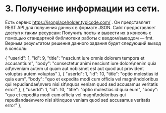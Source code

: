 # 3. Получение информации из сети.
   Есть сервис https://jsonplaceholder.typicode.com/ . Он представляет REST API для получения данных в формате JSON.
   Сайт предоставляет доступ к таким ресурсам:
   Получить посты и вывести их в консоль с помощью стандартной библиотеки работы с вводом/выводом — fmt.
   Верным результатом решения данного задания будет следующий вывод в консоль:

   {
     "userId": 1,
     "id": 9,
     "title": "nesciunt iure omnis dolorem tempora et accusantium",
     "body": "consectetur animi nesciunt iure dolore\nenim quia ad\nveniam autem ut quam
     aut nobis\net est aut quod aut provident voluptas autem voluptas"
   },
   {
     "userId": 1,
     "id": 10,
     "title": "optio molestias id quia eum",
     "body": "quo et expedita modi cum officia vel magni\ndoloribus qui repudiandae\nvero nisi
      sit\nquos veniam quod sed accusamus veritatis error"
   },
   {
     "userId": 1,
     "id": 10,
     "title": "optio molestias id quia eum",
     "body": "quo et expedita modi cum officia vel magni\ndoloribus qui repudiandae\nvero nisi
     sit\nquos veniam quod sed accusamus veritatis error"
   },
